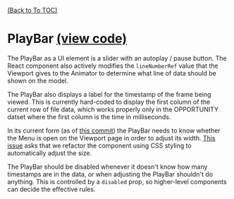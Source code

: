 [(Back to To TOC)](../TOC.md)
# PlayBar [(view code)](https://github.com/jpiland16/hmv_test/blob/master/src/components/visualizer-screen/PlayBar.js)

The PlayBar as a UI element is a slider with an autoplay / pause button. The React component also actively modifies the `lineNumberRef` value that the Viewport gives to the Animator to determine what line of data should be shown on the model.

The PlayBar also displays a label for the timestamp of the frame being viewed. This is currently hard-coded to display the first column of the current row of file data, which works properly only in the OPPORTUNITY datset where the first column is the time in milliseconds.

In its current form (as of [this commit](https://github.com/jpiland16/hmv_test/commit/c191f81151e6748cb188aadd7a43afbeb9992abe)) the PlayBar needs to know whether the Menu is open on the Viewport page in order to adjust its width. [This issue](https://github.com/jpiland16/hmv_test/issues/8) asks that we refactor the component using CSS styling to automatically adjust the size.

The PlayBar should be disabled whenever it doesn't know how many timestamps are in the data, *or* when adjusting the PlayBar shouldn't do anything. This is controlled by a `disabled` prop, so higher-level components can decide the effective rules.
